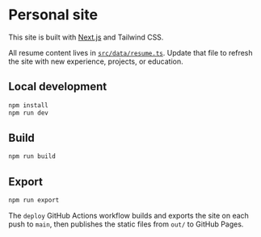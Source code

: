# Personal site

This site is built with [Next.js](https://nextjs.org) and Tailwind CSS.

All resume content lives in [`src/data/resume.ts`](src/data/resume.ts). Update that file to refresh the site with new experience, projects, or education.

## Local development

```bash
npm install
npm run dev
```

## Build

```bash
npm run build
```

## Export

```bash
npm run export
```

The `deploy` GitHub Actions workflow builds and exports the site on each push to `main`, then publishes the static files from `out/` to GitHub Pages.

